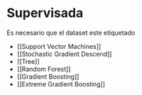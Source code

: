 # Supervisada
Es necesario que el dataset este etiquetado
- [[Support Vector Machines]]
- [[Stochastic Gradient Descend]]
- [[Tree]]
- [[Random Forest]]
- [[Gradient Boosting]]
- [[Extreme Gradient Boosting]]
